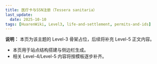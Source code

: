 ```yaml
---
title: 医疗卡与SSN注册（Tessera sanitaria）
last_update:
  date: 2025-10-10
tags: [HuarenWiki, Level3, life-and-settlement, permits-and-ids]
---
```

**说明：** 本页为该主题的 Level-3 骨架占位，后续将补充 Level-5 正文内容。

- 本页用于站点结构搭建与侧边栏生成。
- 相关 Level-4/Level-5 内容将按模板逐步补齐。
